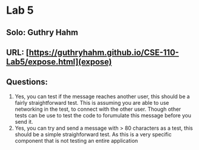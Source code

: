 # Lab 5 
## Solo: Guthry Hahm
## URL: [https://guthryhahm.github.io/CSE-110-Lab5/expose.html](expose)
## Questions:
  1. Yes, you can test if the message reaches another user, this should be a fairly straightforward test. This is assuming you are able to use networking in the test, to connect with the other user. Though other tests can be use to test the code to forumulate this message before you send it.
  2. Yes, you can try and send a message with > 80 characters as a test, this should be a simple straighforward test. As this is a very specific component that is not testing an entire application

  
